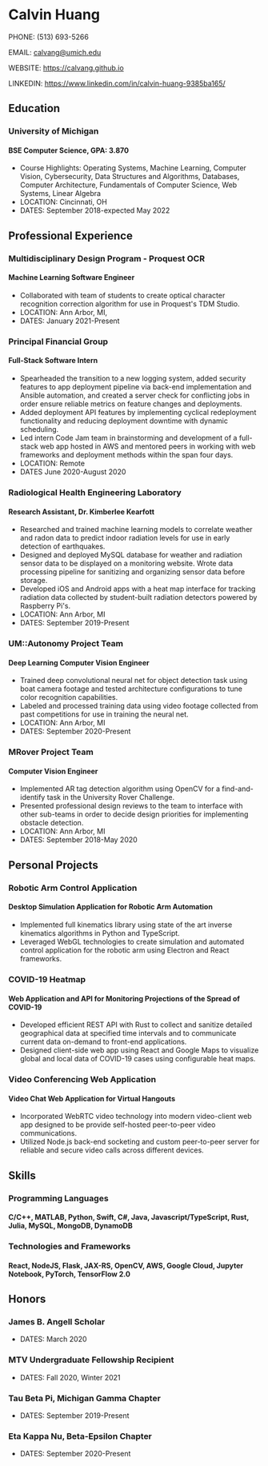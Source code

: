 # Calvin Huang

PHONE: (513) 693-5266

EMAIL: calvang@umich.edu

WEBSITE: https://calvang.github.io

LINKEDIN: https://www.linkedin.com/in/calvin-huang-9385ba165/

## Education

### University of Michigan

#### BSE Computer Science, GPA: 3.870

- Course Highlights: Operating Systems, Machine Learning, Computer Vision, Cybersecurity, Data Structures and Algorithms, Databases, Computer Architecture,  Fundamentals of Computer Science, Web Systems, Linear Algebra
- LOCATION: Cincinnati, OH
- DATES: September 2018-expected May 2022

## Professional Experience

### Multidisciplinary Design Program - Proquest OCR

#### Machine Learning Software Engineer

- Collaborated with team of students to create optical character recognition correction algorithm for use in Proquest's TDM Studio.
- LOCATION: Ann Arbor, MI,
- DATES: January 2021-Present

### Principal Financial Group

#### Full-Stack Software Intern

- Spearheaded the transition to a new logging system, added security features to app deployment pipeline via back-end implementation and Ansible automation, and created a server check for conflicting jobs in order ensure reliable metrics on feature changes and deployments.
- Added deployment API features by implementing cyclical redeployment functionality and reducing deployment downtime with dynamic scheduling.
- Led intern Code Jam team in brainstorming and development of a full-stack web app hosted in AWS and mentored peers in working with web frameworks and deployment methods within the span four days.
- LOCATION: Remote
- DATES June 2020-August 2020

### Radiological Health Engineering Laboratory

#### Research Assistant, Dr. Kimberlee Kearfott

- Researched and trained machine learning models to correlate weather and radon data to predict indoor radiation levels for use in early detection of earthquakes.
- Designed and deployed MySQL database for weather and radiation sensor data to be displayed on a monitoring website. Wrote data processing pipeline for sanitizing and organizing sensor data before storage. 
- Developed iOS and Android apps with a heat map interface for tracking radiation data collected by student-built radiation detectors powered by Raspberry Pi's.
- LOCATION: Ann Arbor, MI
- DATES: September 2019-Present

### UM::Autonomy Project Team

#### Deep Learning Computer Vision Engineer

- Trained deep convolutional neural net for object detection task using boat camera footage and tested architecture configurations to tune color recognition capabilities.
- Labeled and processed training data using video footage collected from past competitions for use in training the neural net.
- LOCATION: Ann Arbor, MI
- DATES: September 2020-Present

### MRover Project Team

#### Computer Vision Engineer

- Implemented AR tag detection algorithm using OpenCV for a find-and-identify task in the University Rover Challenge.
- Presented professional design reviews to the team to interface with other sub-teams in order to decide design priorities for implementing obstacle detection.
- LOCATION: Ann Arbor, MI
- DATES: September 2018-May 2020

## Personal Projects

### Robotic Arm Control Application

#### Desktop Simulation Application for Robotic Arm Automation

- Implemented full kinematics library using state of the art inverse kinematics algorithms in Python and TypeScript.
- Leveraged WebGL technologies to create simulation and automated control application for the robotic arm using Electron and React frameworks.

### COVID-19 Heatmap

#### Web Application and API for Monitoring Projections of the Spread of COVID-19

- Developed efficient REST API with Rust to collect and sanitize detailed geographical data at specified time intervals and to communicate current data on-demand to front-end applications.
- Designed client-side web app using React and Google Maps to visualize global and local data of COVID-19 cases using configurable heat maps.

### Video Conferencing Web Application

#### Video Chat Web Application for Virtual Hangouts

- Incorporated WebRTC video technology into modern video-client web app designed to be provide self-hosted peer-to-peer video communications.
- Utilized Node.js back-end socketing and custom peer-to-peer server for reliable and secure video calls across different devices.

## Skills

### Programming Languages

#### C/C++, MATLAB, Python, Swift, C\#, Java, Javascript/TypeScript, Rust, Julia, MySQL, MongoDB, DynamoDB

### Technologies and Frameworks

#### React, NodeJS, Flask, JAX-RS, OpenCV, AWS, Google Cloud, Jupyter Notebook, PyTorch, TensorFlow 2.0

## Honors

### James B. Angell Scholar

- DATES: March 2020

### MTV Undergraduate Fellowship Recipient

- DATES: Fall 2020, Winter 2021

### Tau Beta Pi, Michigan Gamma Chapter

- DATES: September 2019-Present

### Eta Kappa Nu, Beta-Epsilon Chapter

- DATES: September 2020-Present